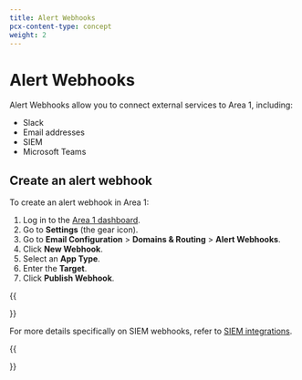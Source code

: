 ```yaml
---
title: Alert Webhooks
pcx-content-type: concept
weight: 2
---
```


# Alert Webhooks

Alert Webhooks allow you to connect external services to Area 1, including:

- Slack
- Email addresses
- SIEM
- Microsoft Teams

## Create an alert webhook

To create an alert webhook in Area 1:

1. Log in to the [Area 1 dashboard](https://horizon.area1security.com/).
2. Go to **Settings** (the gear icon).
3. Go to **Email Configuration** > **Domains & Routing** > **Alert Webhooks**.
4. Click **New Webhook**.
5. Select an **App Type**.
7. Enter the **Target**.
8. Click **Publish Webhook**.

{{<Aside type="note">}}

For more details specifically on SIEM webhooks, refer to [SIEM integrations](/email-security/reporting/siem-integration/).

{{</Aside>}}